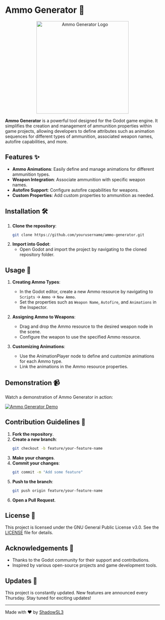 <!-- Ammo Generator README.md -->

# Ammo Generator 🎯

<div align="center">
  <img src="https://yourlogo.url/logo.png" alt="Ammo Generator Logo" width="300">
</div>

**Ammo Generator** is a powerful tool designed for the Godot game engine. It simplifies the creation and management of ammunition properties within game projects, allowing developers to define attributes such as animation sequences for different types of ammunition, associated weapon names, autofire capabilities, and more.

## Features ✨

- **Ammo Animations**: Easily define and manage animations for different ammunition types.
- **Weapon Integration**: Associate ammunition with specific weapon names.
- **Autofire Support**: Configure autofire capabilities for weapons.
- **Custom Properties**: Add custom properties to ammunition as needed.

## Installation 🛠️

1. **Clone the repository**:
    ```sh
    git clone https://github.com/yourusername/ammo-generator.git
    ```
2. **Import into Godot**:
    - Open Godot and import the project by navigating to the cloned repository folder.

## Usage 🚀

1. **Creating Ammo Types**:
    - In the Godot editor, create a new Ammo resource by navigating to `Scripts` -> `Ammo` -> `New Ammo`.
    - Set the properties such as `Weapon Name`, `Autofire`, and `Animations` in the Inspector.

2. **Assigning Ammo to Weapons**:
    - Drag and drop the Ammo resource to the desired weapon node in the scene.
    - Configure the weapon to use the specified Ammo resource.

3. **Customizing Animations**:
    - Use the AnimationPlayer node to define and customize animations for each Ammo type.
    - Link the animations in the Ammo resource properties.

## Demonstration 📹

Watch a demonstration of Ammo Generator in action:

[![Ammo Generator Demo](https://yourdemo.url/demo-thumbnail.png)]()

## Contribution Guidelines 🤝

1. **Fork the repository**.
2. **Create a new branch**:
    ```sh
    git checkout -b feature/your-feature-name
    ```
3. **Make your changes**.
4. **Commit your changes**:
    ```sh
    git commit -m "Add some feature"
    ```
5. **Push to the branch**:
    ```sh
    git push origin feature/your-feature-name
    ```
6. **Open a Pull Request**.

## License 📜

This project is licensed under the GNU General Public License v3.0. See the [LICENSE](LICENSE) file for details.

## Acknowledgements 🙏

- Thanks to the Godot community for their support and contributions.
- Inspired by various open-source projects and game development tools.

## Updates 📅

This project is constantly updated. New features are announced every Thursday. Stay tuned for exciting updates!

---

Made with ❤️ by [ShadowSL3](https://github.com/ShadowSL3)

